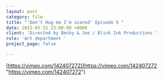 ```yaml
---
layout: post
category: film
title: "'Don’t Hug me I'm scared' Episode 5 "
date: 2015-05-31 23:00:00 +0000
client: 'Directed by Becky & Joe / Blink Ink Productions '
role: 'Art department '
project_page: false

---
```

[https://vimeo.com/142407272](https://vimeo.com/142407272 "https://vimeo.com/142407272")